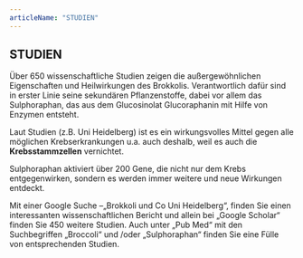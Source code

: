 ```yaml
---
articleName: "STUDIEN"
---
```


## STUDIEN 

Über 650 wissenschaftliche Studien zeigen die außergewöhnlichen Eigenschaften und Heilwirkungen des Brokkolis. 
Verantwortlich dafür sind in erster Linie  seine sekundären Pflanzenstoffe, dabei vor allem das Sulphoraphan, das aus dem Glucosinolat Glucoraphanin mit Hilfe von Enzymen entsteht.

Laut Studien (z.B. Uni Heidelberg) ist es ein wirkungsvolles Mittel gegen alle möglichen Krebserkrankungen u.a. auch deshalb, weil es auch die **Krebsstammzellen** vernichtet.

Sulphoraphan aktiviert über 200 Gene, die nicht nur dem Krebs entgegenwirken, sondern es werden immer weitere und neue Wirkungen entdeckt.

Mit einer Google Suche –„Brokkoli und Co Uni Heidelberg“, finden Sie einen interessanten wissenschaftlichen Bericht und allein bei  „Google Scholar“ finden Sie 450 weitere Studien.
Auch unter „Pub Med“ mit den Suchbegriffen „Broccoli“ und /oder „Sulphoraphan“  finden Sie eine Fülle von entsprechenden Studien.

